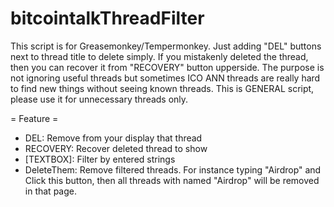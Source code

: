 # bitcointalkThreadFilter
 
This script is for Greasemonkey/Tempermonkey. Just adding "DEL" buttons next to thread title to delete simply. If you mistakenly deleted the thread, then you can recover it from "RECOVERY" button upperside. 
The purpose is not ignoring useful threads but sometimes ICO ANN threads are really hard to find new things without seeing known threads. This is GENERAL script, please use it for unnecessary threads only.

= Feature =

- DEL: Remove from your display that thread
- RECOVERY: Recover deleted thread to show
- [TEXTBOX]: Filter by entered strings
- DeleteThem: Remove filtered threads. For instance typing "Airdrop" and Click this button, then all threads with named "Airdrop" will be removed in that page.
